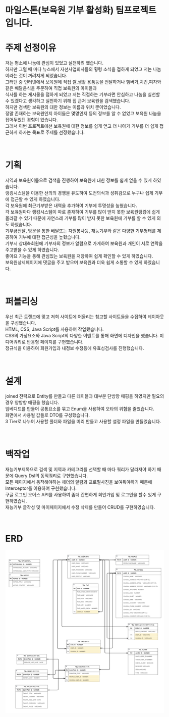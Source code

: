 # 마일스톤(보육원 기부 활성화) 팀프로젝트입니다.


# 주제 선정이유<br>
저는 평소에 나눔에 관심이 있었고 실천하려 했습니다.<br>
하지만 그럴 때 마다 뉴스에서 자선사업회사들의 횡령 소식을 접하게 되었고 저는 나눔이라는 것이 꺼려지게 되었습니다.<br> 
그러던 중 인터넷에서 보육원에 직접 쌀,생활 용품등을 전달하거나 햄버거,치킨,피자와 같은 배달음식을 주문하여 직접 보육원의 아이들과<br> 
식사를 하는 게시물을 접하게 되었고 저는 직접하는 기부라면 안심하고 나눔을 실천할 수 있겠다고 생각하고 실천하기 위해 집 근처 보육원을 검색했습니다.<br> 
하지만 검색한 보육원의 대한 정보는 이름과 위치 뿐이었습니다.<br> 
정말 존재하는 보육원인지 아이들은 몇명인지 등의 정보를 알 수 없었고 보육원 나눔을 접어두었던 경험이 있습니다.<br> 
그래서 이번 프로젝트에선 보육원에 대한 정보를 쉽게 얻고 더 나아가 기부를 더 쉽게 접근하게 하자는 목표로 주제를 선정했습니다.<br>
<br>
<br>
# 기획<br>
지역과 보육원이름으로 검색을 진행하여 보육원에 대한 정보를 쉽게 얻을 수 있게 하였습니다.<br> 
랭킹시스템을 이용한 선의의 경쟁을 유도하여 도전의식과 성취감으로 누구나 쉽게 기부에 접근할 수 있게 하였습니다.<br>
각 보육원에 최근기부받은 내역을 추가하여 기부에 투명성을 높혔습니다.<br>
각 보육원마다 랭킹시스템이 따로 존재하여 기부를 많이 받지 못한 보육원랭킹에 쉽게 올라갈 수 있기 때문에 자연스레 기부를 많이 받지 못한 보육원에 기부를 할 수 있게 의도 하였습니다.<br>
기부금전달, 방문을 통한 배달또는 자원봉사등, 재능기부와 같은 다양한 기부형태를 제공하여 기부에 대한 접근성을 높혔습니다.<br> 
기부시 상대측회원에 기부자의 정보가 알람으로 가게하여 보육원과 개인이 서로 연락을 주고받을 수 있게 하였습니다.<br> 
좋아요 기능을 통해 관심있는 보육원을 저장하여 쉽게 확인할 수 있게 하였습니다. <br>
보육원상세페이지에 댓글을 주고 받으며 보육원과 더욱 쉽게 소통할 수 있게 하였습니다.<br> 
<br>
<br>
# 퍼블리싱<br>
우선 최근 트렌드에 맞고 저희 사이트에 어울리는 참고할 사이트들을 수집하여 레이아웃을 구성했습니다.<br> 
HTML, CSS, Java Script를 사용하여 작업했습니다.<br>
CSS의 가상요소와 Java Script의 다양한 이벤트를 통해 화면에 디자인을 했습니다. 미디어쿼리로 반응형 페이지를 구현했습니다.<br>
정규식을 이용하여 회원가입과 내정보 수정등에 유효성검사를 진행했습니다.<br>
<br>
<br>
# 설계<br>
joined 전략으로 Entity를 만들고 다른 테이블과 대부분 단방향 매핑을 하였지만 필요의 경우 양방향 매핑을 했습니다.<br> 
임베디드를 만들어 공통요소를 묶고 Enum을 사용하여 오타의 위험을 줄였습니다.<br>
화면에서 사용될 값들로 DTO를 구성했습니다.<br> 
3 Tier로 나누어 사용할 폴더와 파일을 미리 만들고 사용할 설정 파일을 만들었습니다.<br>
<br>
<br>
# 백작업<br>
재능기부제목으로 검색 및 지역과 카테고리를 선택할 때 마다 쿼리가 달라져야 하기 때문에 Query Dsl의 동적쿼리로 구현했습니다.<br> 
모든 페이지에서 동작해야하는 헤더의 알람과 프로필사진을 보여줘야하기 때문에 Interceptor를 이용하여 구현했습니다.<br>
구글 로그인 오어스 API를 사용하여 좀더 간편하게 회언가입 및 로그인을 할수 있게 구현하였습니.<br>
재능기부 글작성 및 마이페이지에서 수정 삭제를 만들어 CRUD를 구현하였습니다.<br>
<br>
<br>
# ERD
![ERD](./KakaoTalk_20221227_094840627.png)
